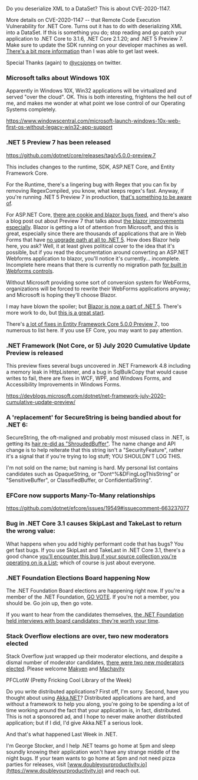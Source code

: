 Do you deserialize XML to a DataSet? This is about CVE-2020-1147.

More details on CVE-2020-1147 -- that Remote Code Execution Vulnerability for .NET Core. Turns out it has to do with deserializing XML into a DataSet. If this is something you do; stop reading and go patch your application to .NET Core to 3.1.6, .NET Core 2.1.20; and .NET 5 Preview 7.  Make sure to update the SDK running on your developer machines as well.  [There's a bit more information](https://docs.microsoft.com/en-us/dotnet/framework/data/adonet/dataset-datatable-dataview/security-guidance) than I was able to get last week.

Special Thanks (again) to [@vcsjones](https://twitter.com/vcsjones) on twitter.


### Microsoft talks about Windows 10X

Apparently in Windows 10X, Win32 applications will be virtualized and served "over the cloud". OK. This is both interesting, frightens the hell out of me, and makes me wonder at what point we lose control of our Operating Systems completely.

https://www.windowscentral.com/microsoft-launch-windows-10x-web-first-os-without-legacy-win32-app-support


### .NET 5 Preview 7 has been released

https://github.com/dotnet/core/releases/tag/v5.0.0-preview.7

This includes changes to the runtime, SDK, ASP.NET Core, and Entity Framework Core.

For the Runtime, there's a lingering bug with Regex that you can fix by removing RegexCompiled, you know, what keeps regex's fast.  Anyway, if you're running .NET 5 Preview 7 in production, [that's something to be aware of](https://github.com/dotnet/runtime/issues/39518).


For ASP.NET Core, [there are cookie and blazor bugs fixed](https://github.com/dotnet/aspnetcore/issues?q=is%3Aissue+milestone%3A5.0.0-preview7+label%3ADone+label%3Abug+is%3Aclosed), and there's also a blog post out about Preview 7 that talks about [the blazor improvements especially](https://devblogs.microsoft.com/aspnet/asp-net-core-updates-in-net-5-preview-7/).  Blazor is getting a lot of attention from Microsoft, and this is great, especially since there are thousands of applications that are in Web Forms that have [no upgrade path at all to .NET 5](https://docs.microsoft.com/en-us/dotnet/architecture/blazor-for-web-forms-developers/migration).  How does Blazor help here, you ask? Well, it at least gives political cover to the idea that it's possible, but if you read the documentation around converting an ASP.NET Webforms application to blazor, you'll notice it's currently... incomplete.  Incomplete here means that there is currently no migration path [for built in Webforms controls](https://docs.microsoft.com/en-us/dotnet/architecture/blazor-for-web-forms-developers/migration).

Without Microsoft providing some sort of conversion system for WebForms, organizations will be forced to rewrite their WebForms applications anyway; and Microsoft is hoping they'll choose Blazor.

I may have blown the spoiler; but [Blazor is now a part of .NET 5](https://github.com/dotnet/aspnetcore/issues/20519). There's more work to do, but [this is a great start](https://github.com/dotnet/aspnetcore/issues/21514).

There's [a lot of fixes in Entity Framework Core 5.0.0 Preview 7](https://github.com/dotnet/efcore/issues?q=is%3Aissue+milestone%3A5.0.0-preview7+is%3Aclosed+label%3Atype-bug+is%3Aclosed)., too numerous to list here.  If you use EF Core, you may want to pay attention.   

### .NET Framework (Not Core, or 5) July 2020 Cumulative Update Preview is released

This preview fixes several bugs uncovered in .NET Framework 4.8 including a memory leak in HttpListener, and a bug in SqlBulkCopy that would cause writes to fail, there are fixes in WCF, WPF, and Windows Forms, and Accessibility Improvements in Windows Forms. 

https://devblogs.microsoft.com/dotnet/net-framework-july-2020-cumulative-update-preview/

### A 'replacement' for SecureString is being bandied about for .NET 6:


SecureString, the oft-maligned and probably most misused class in .NET, is getting its [hair re-did as "ShroudedBuffer"](https://github.com/dotnet/designs/pull/147).  The name change and API change is to help reiterate that this string isn't a "SecurityFeature", rather it's a signal that if you're trying to log stuff; YOU SHOULDN'T LOG THIS.

I'm not sold on the name; but naming is hard.  My personal list contains candidates such as OpaqueString, or "Dont^%&DFingLogThisString" or "SensitiveBuffer", or ClassifiedBuffer, or ConfidentialString". 

### EFCore now supports Many-To-Many relationships

https://github.com/dotnet/efcore/issues/19549#issuecomment-663237077

### Bug in .NET Core 3.1 causes SkipLast and TakeLast to return the wrong value:

What happens when you add highly performant code that has bugs? You get fast bugs.  If you use SkipLast and TakeLast in .NET Core 3.1, there's a good chance [you'll encounter this bug if your source collection you're operating on is a List<T>](https://github.com/dotnet/runtime/issues/39864); which of course is just about everyone.

### .NET Foundation Elections Board happening Now

The .NET Foundation Board elections are happening right now. If you're a member of the .NET Foundation, [GO VOTE](https://dotnetfoundation.org/blog/2020/06/08/announcing-net-foundation-elections-2020).  If you're not a member, you should be. Go join up, then go vote.

If you want to hear from the candidates themselves, [the .NET Foundation held interviews with board candidates; they're worth your time](https://www.youtube.com/watch?v=CzQ-hzwFdGE&list=PL1rZQsJPBU2Qjz-agkBKHon6BRnqlsoPN).

### Stack Overflow elections are over, two new moderators elected 

Stack Overflow just wrapped up their moderator elections, and despite a dismal number of moderator candidates, [there were two new moderators elected](https://meta.stackoverflow.com/questions/399609/2020-community-moderator-election-results?cb=1). Please welcome [Makyen](https://stackoverflow.com/users/3773011/makyen) and [Machavity](https://stackoverflow.com/users/2370483/machavity)


PFCLotW (Pretty Fricking Cool Library of the Week)

Do you write distributed applications?  First off, I'm sorry.  Second, have you thought about using [Akka.NET](https://getakka.net/)?  Distributed applications are hard, and without a framework to help you along, you're going to be spending a lot of time working around the fact that your application is, in fact, distributed.   This is not a sponsored ad, and I hope to never make another distributed application; but if I did, I'd give Akka.NET a serious look.

And that's what happened Last Week in .NET.

I'm George Stocker, and I help .NET teams go home at 5pm and sleep soundly knowing their application won't have any strange middle of the night bugs.  If your team wants to go home at 5pm and not need pizza parties for releases, visit [www.doubleyourproductivity.io](https://www.doubleyourproductivity.io) and reach out.



